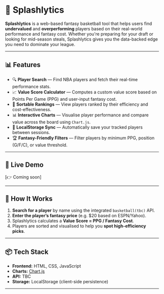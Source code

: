 # 🏀 Splashlytics

**Splashlytics** is a web-based fantasy basketball tool that helps users find **undervalued** and **overperforming** players based on their real-world performance and fantasy cost. Whether you're preparing for your draft or looking for mid-season steals, Splashlytics gives you the data-backed edge you need to dominate your league.

---

## 📊 Features

- 🔍 **Player Search** — Find NBA players and fetch their real-time performance stats.
- 📈 **Value Score Calculator** — Computes a custom value score based on Points Per Game (PPG) and user-input fantasy cost.
- 🧮 **Sortable Rankings** — View players ranked by their efficiency and cost-effectiveness.
- 📊 **Interactive Charts** — Visualise player performance and compare value across the board using `Chart.js`.
- 💾 **LocalStorage Sync** — Automatically save your tracked players between sessions.
- 🏆 **Fantasy-Friendly Filters** — Filter players by minimum PPG, position (G/F/C), or value threshold.

---

## 🚀 Live Demo

[👉 Coming soon]

---

## 🧠 How It Works

1. **Search for a player** by name using the integrated `basketball(tbc)` API.
2. **Enter the player’s fantasy price** (e.g. $20 based on ESPN/Yahoo).
3. Splashlytics calculates a **Value Score = PPG / Fantasy Cost**.
4. Players are sorted and visualised to help you **spot high-efficiency picks**.

---

## 📦 Tech Stack

- **Frontend:** HTML, CSS, JavaScript 
- **Charts:** [Chart.js](https://www.chartjs.org/)
- **API:** TBC
- **Storage:** LocalStorage (client-side persistence)

---
